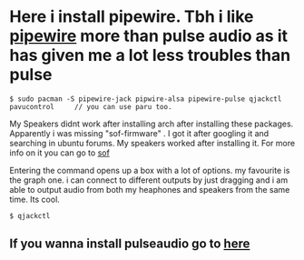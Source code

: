 # Here i install pipewire. Tbh i like [pipewire](https://wiki.archlinux.org/title/PipeWire) more than pulse audio as it has given me a lot less troubles than  pulse 

```
$ sudo pacman -S pipewire-jack pipwire-alsa pipewire-pulse qjackctl pavucontrol     // you can use paru too.
```

My Speakers didnt work after installing arch after installing these packages. Apparently i was missing "sof-firmware" . I got it after googling it and searching in ubuntu forums. My speakers worked after installing it. For more info on it you can go to [sof](https://www.sofproject.org/) 

Entering the command opens up a box with a lot of options. my favourite is the graph one. i can connect to different outputs by just dragging and i am able to output audio from both my heaphones and speakers from the same time. Its cool.  
```
$ qjackctl 
```

## If you wanna install pulseaudio go to [here](https://wiki.archlinux.org/title/PulseAudio)

